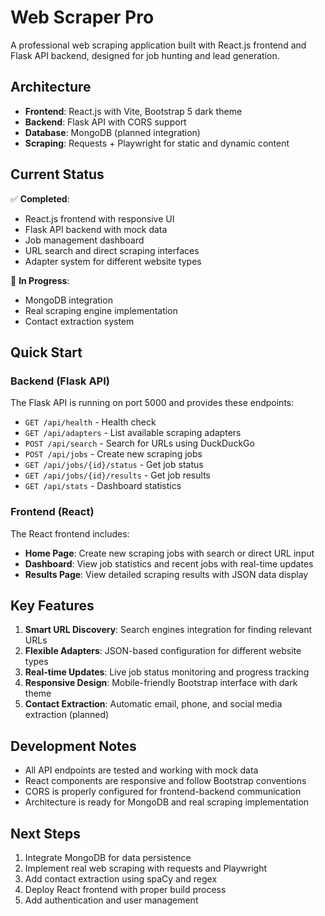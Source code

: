# Web Scraper Pro

A professional web scraping application built with React.js frontend and Flask API backend, designed for job hunting and lead generation.

## Architecture

- **Frontend**: React.js with Vite, Bootstrap 5 dark theme
- **Backend**: Flask API with CORS support
- **Database**: MongoDB (planned integration)
- **Scraping**: Requests + Playwright for static and dynamic content

## Current Status

✅ **Completed**:
- React.js frontend with responsive UI
- Flask API backend with mock data
- Job management dashboard
- URL search and direct scraping interfaces
- Adapter system for different website types

🔄 **In Progress**:
- MongoDB integration
- Real scraping engine implementation
- Contact extraction system

## Quick Start

### Backend (Flask API)
The Flask API is running on port 5000 and provides these endpoints:

- `GET /api/health` - Health check
- `GET /api/adapters` - List available scraping adapters
- `POST /api/search` - Search for URLs using DuckDuckGo
- `POST /api/jobs` - Create new scraping jobs
- `GET /api/jobs/{id}/status` - Get job status
- `GET /api/jobs/{id}/results` - Get job results
- `GET /api/stats` - Dashboard statistics

### Frontend (React)
The React frontend includes:

- **Home Page**: Create new scraping jobs with search or direct URL input
- **Dashboard**: View job statistics and recent jobs with real-time updates
- **Results Page**: View detailed scraping results with JSON data display

## Key Features

1. **Smart URL Discovery**: Search engines integration for finding relevant URLs
2. **Flexible Adapters**: JSON-based configuration for different website types
3. **Real-time Updates**: Live job status monitoring and progress tracking
4. **Responsive Design**: Mobile-friendly Bootstrap interface with dark theme
5. **Contact Extraction**: Automatic email, phone, and social media extraction (planned)

## Development Notes

- All API endpoints are tested and working with mock data
- React components are responsive and follow Bootstrap conventions
- CORS is properly configured for frontend-backend communication
- Architecture is ready for MongoDB and real scraping implementation

## Next Steps

1. Integrate MongoDB for data persistence
2. Implement real web scraping with requests and Playwright
3. Add contact extraction using spaCy and regex
4. Deploy React frontend with proper build process
5. Add authentication and user management